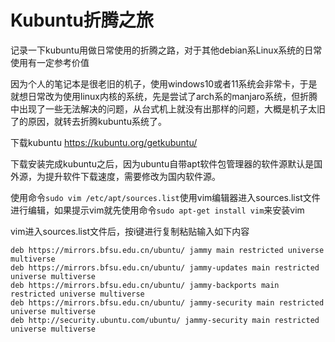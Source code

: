 # Kubuntu折腾之旅
记录一下kubuntu用做日常使用的折腾之路，对于其他debian系Linux系统的日常使用有一定参考价值

因为个人的笔记本是很老旧的机子，使用windows10或者11系统会非常卡，于是就想日常改为使用linux内核的系统，先是尝试了arch系的manjaro系统，但折腾中出现了一些无法解决的问题，从台式机上就没有出那样的问题，大概是机子太旧了的原因，就转去折腾kubuntu系统了。

下载kubuntu    https://kubuntu.org/getkubuntu/

下载安装完成kubuntu之后，因为ubuntu自带apt软件包管理器的软件源默认是国外源，为提升软件下载速度，需要修改为国内软件源。

使用命令```sudo vim /etc/apt/sources.list```使用vim编辑器进入sources.list文件进行编辑，如果提示vim就先使用命令```sudo apt-get install vim```来安装vim

vim进入sources.list文件后，按i键进行复制粘贴输入如下内容
```
deb https://mirrors.bfsu.edu.cn/ubuntu/ jammy main restricted universe multiverse
deb https://mirrors.bfsu.edu.cn/ubuntu/ jammy-updates main restricted universe multiverse
deb https://mirrors.bfsu.edu.cn/ubuntu/ jammy-backports main restricted universe multiverse
deb https://mirrors.bfsu.edu.cn/ubuntu/ jammy-security main restricted universe multiverse
deb http://security.ubuntu.com/ubuntu/ jammy-security main restricted universe multiverse
```
